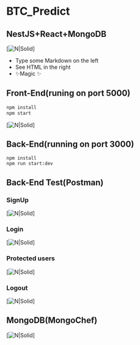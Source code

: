 # BTC_Predict

## NestJS+React+MongoDB

[![N|Solid](https://github.com/nabi-topdev/BTC_Predict/blob/main/Assets/Guess%20thePrice%20direction1.png)]

- Type some Markdown on the left
- See HTML in the right
- ✨Magic ✨

## Front-End(runing on port 5000)

```sh
npm install
npm start
```
[![N|Solid](https://github.com/nabi-topdev/BTC_Predict/blob/main/Assets/Guess%20thePrice%20direction2.png)]

## Back-End(running on port 3000)

```s2
npm install
npm run start:dev
``` 

## Back-End Test(Postman)
### SignUp
[![N|Solid](https://github.com/nabi-topdev/BTC_Predict/blob/main/Assets/postman-backend-test-signup.png)]
### Login
[![N|Solid](https://github.com/nabi-topdev/BTC_Predict/blob/main/Assets/postman-backend-test-login.png)]
### Protected users
[![N|Solid](https://github.com/nabi-topdev/BTC_Predict/blob/main/Assets/postman-backend-test-protected-users.png)]
### Logout
[![N|Solid](https://github.com/nabi-topdev/BTC_Predict/blob/main/Assets/postman-backend-test-logout.png)]

## MongoDB(MongoChef)
[![N|Solid](https://github.com/nabi-topdev/BTC_Predict/blob/main/Assets/postman-backend-test-db(mongochef).png)]
